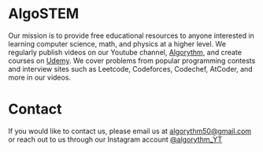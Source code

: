 # AlgoSTEM
Our mission is to provide free educational resources to anyone interested in learning computer science, math, and physics at a higher level. We regularly publish videos on our Youtube channel, [Algorythm](https://www.youtube.com/channel/UCTRSfadb3x2BJ2h6Y--WlVg), and create courses on [Udemy](https://www.udemy.com/user/arushi-gupta-65/). We cover problems from popular programming contests and interview sites such as Leetcode, Codeforces, Codechef, AtCoder, and more in our videos. 
# Contact
If you would like to contact us, please email us at algorythm50@gmail.com or reach out to us through our Instagram account [@algorythm_YT](https://www.instagram.com/algorythm_yt/)
